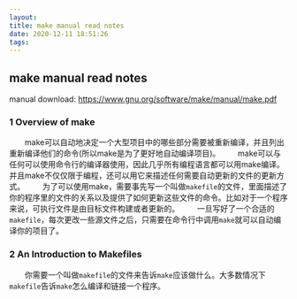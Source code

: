 ```yaml
---
layout: 
title: make manual read notes
date: 2020-12-11 18:51:26
tags:
---
```

## make manual read notes  
manual download: https://www.gnu.org/software/make/manual/make.pdf  
<!--more-->  
### 1 Overview of make
&emsp;&emsp;make可以自动地决定一个大型项目中的哪些部分需要被重新编译，并且列出重新编译他们的命令(所以make是为了更好地自动编译项目)。
&emsp;&emsp;make可以与任何可以使用命令行的编译器使用，因此几乎所有编程语言都可以用make编译。并且make不仅仅限于编程，还可以用它来描述任何需要自动更新的文件的更新方式。
&emsp;&emsp;为了可以使用make，需要事先写一个叫做`makefile`的文件，里面描述了你的程序里的文件的关系以及提供了如何更新这些文件的命令。比如对于一个程序来说，可执行文件是由目标文件构建或者更新的。
&emsp;&emsp;一旦写好了一个合适的`makefile`，每次更改一些源文件之后，只需要在命令行中调用`make`就可以自动编译你的项目了。
### 2 An Introduction to Makefiles
&emsp;&emsp;你需要一个叫做`makefile`的文件来告诉`make`应该做什么。大多数情况下`makefile`告诉`make`怎么编译和链接一个程序。
